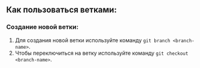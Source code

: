 ## Как пользоваться ветками:
### Создание новой ветки:

1. Для создания новой ветки используйте команду `git branch <branch-name>`.
2. Чтобы переключиться на ветку используйте команду `git checkout <branch-name>`.

